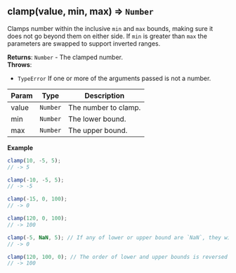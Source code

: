 <a name="clamp"></a>

## clamp(value, min, max) ⇒ <code>Number</code>
Clamps number within the inclusive `min` and `max` bounds, making sure it does not go beyond them on either side.
If `min` is greater than `max` the parameters are swapped to support inverted ranges.

**Returns**: <code>Number</code> - The clamped number.  
**Throws**:

- <code>TypeError</code> If one or more of the arguments passed is not a number.


| Param | Type | Description |
| --- | --- | --- |
| value | <code>Number</code> | The number to clamp. |
| min | <code>Number</code> | The lower bound. |
| max | <code>Number</code> | The upper bound. |

**Example**  
```js
clamp(10, -5, 5);
// -> 5

clamp(-10, -5, 5);
// -> -5

clamp(-15, 0, 100);
// -> 0

clamp(120, 0, 100);
// -> 100

clamp(-5, NaN, 5); // If any of lower or upper bound are `NaN`, they will be converted to `0`.
// -> 0

clamp(120, 100, 0); // The order of lower and upper bounds is reversed (100 > 0)
// -> 100
```
